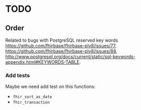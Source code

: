 # TODO

## Order

Related to bugs with PostgreSQL reserved key words
<https://github.com/fhirbase/fhirbase-plv8/issues/77>,
<https://github.com/fhirbase/fhirbase-plv8/issues/88>,
<http://www.postgresql.org/docs/current/static/sql-keywords-appendix.html#KEYWORDS-TABLE>.

### Add tests

Maybe we need add test on this functions:

* `fhir_sort_as_date`
* `fhir_transaction`

